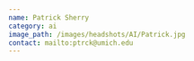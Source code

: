 ```yaml
---
name: Patrick Sherry
category: ai
image_path: /images/headshots/AI/Patrick.jpg
contact: mailto:ptrck@umich.edu
---
```


